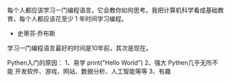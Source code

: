 每个人都应该学习一门编程语言，它会教你如何思考。我把计算机科学看成基础教育，每个人都应该花至少 1 年时间学习编程。
- 史蒂芬·乔布斯


学习一门编程语言最好的时间是10年前，其次是现在。


Pythen入门的原因：
1、易学 print("Hello World")
2、强大 Pythen几乎无所不能 开发软件、游戏、网站、数据分析、人工智能等等
3、有趣 


